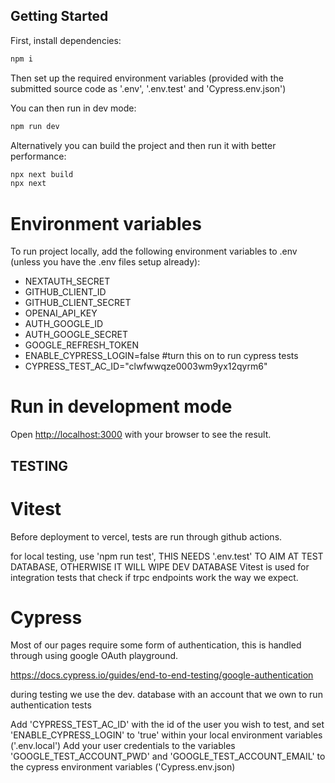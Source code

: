 ## Getting Started

First, install dependencies:
```bash
npm i
```
Then set up the required environment variables (provided with the submitted source code as '.env', '.env.test' and 'Cypress.env.json')

You can then run in dev mode:
```bash
npm run dev
```
Alternatively you can build the project and then run it with better performance:
```bash
npx next build
npx next
```
# Environment variables
To run project locally, add the following environment variables to .env (unless you have the .env files setup already):
- NEXTAUTH_SECRET
- GITHUB_CLIENT_ID
- GITHUB_CLIENT_SECRET
- OPENAI_API_KEY
- AUTH_GOOGLE_ID
- AUTH_GOOGLE_SECRET
- GOOGLE_REFRESH_TOKEN
- ENABLE_CYPRESS_LOGIN=false #turn this on to run cypress tests
- CYPRESS_TEST_AC_ID="clwfwwqze0003wm9yx12qyrm6"
# Run in development mode
Open [http://localhost:3000](http://localhost:3000) with your browser to see the result.

## TESTING

# Vitest

Before deployment to vercel, tests are run through github actions. 

for local testing, use 'npm run test', THIS NEEDS '.env.test' TO AIM AT TEST DATABASE, OTHERWISE IT WILL WIPE DEV DATABASE
Vitest is used for integration tests that check if trpc endpoints work the way we expect.

# Cypress

Most of our pages require some form of authentication, this is handled through using google OAuth playground.

https://docs.cypress.io/guides/end-to-end-testing/google-authentication

during testing we use the dev. database with an account that we own to run authentication tests

Add 'CYPRESS_TEST_AC_ID' with the id of the user you wish to test, and set 'ENABLE_CYPRESS_LOGIN' to 'true' within your local environment variables ('.env.local')
Add your user credentials to the variables 'GOOGLE_TEST_ACCOUNT_PWD' and 'GOOGLE_TEST_ACCOUNT_EMAIL' to the cypress environment variables ('Cypress.env.json)
